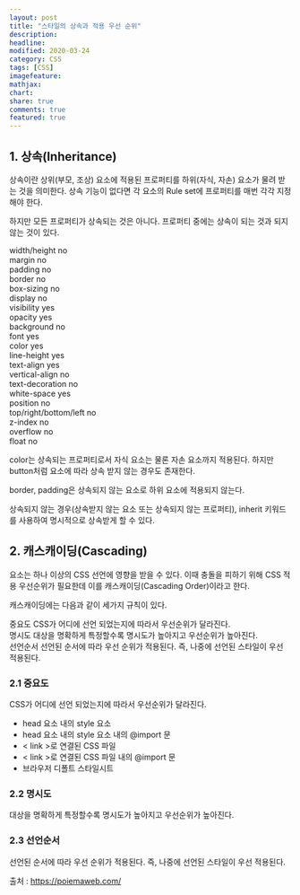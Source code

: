 ```yaml
---
layout: post
title: "스타일의 상속과 적용 우선 순위"
description:
headline:
modified: 2020-03-24
category: CSS
tags: [CSS]
imagefeature:
mathjax:
chart:
share: true
comments: true
featured: true
---
```


## 1. 상속(Inheritance)
상속이란 상위(부모, 조상) 요소에 적용된 프로퍼티를 하위(자식, 자손) 요소가 물려 받는 것을 의미한다. 상속 기능이 없다면 각 요소의 Rule set에 프로퍼티를 매번 각각 지정해야 한다.

하지만 모든 프로퍼티가 상속되는 것은 아니다. <span class="y">프로퍼티 중에는 상속이 되는 것과 되지 않는 것이 있다.</span>

<span class="g">width/height</span> no  
<span class="g">margin</span> no  
<span class="g">padding</span> no  
<span class="g">border</span> no  
<span class="g">box-sizing</span> no  
<span class="g">display</span> no  
<span class="g">visibility</span> yes  
<span class="g">opacity</span> yes  
<span class="g">background</span> no  
<span class="g">font</span> yes  
<span class="g">color</span> yes  
<span class="g">line-height</span> yes  
<span class="g">text-align</span> yes  
<span class="g">vertical-align</span> no  
<span class="g">text-decoration</span> no  
<span class="g">white-space</span> yes  
<span class="g">position</span> no  
<span class="g">top/right/bottom/left</span> no  
<span class="g">z-index</span> no  
<span class="g">overflow</span> no  
<span class="g">float</span> no

<div class="code"><script async src="//jsfiddle.net/Jangyusu/yLqxfk2g/embed/html,result/dark/"></script></div>

color는 상속되는 프로퍼티로서 자식 요소는 물론 자손 요소까지 적용된다. 하지만 button처럼 요소에 따라 상속 받지 않는 경우도 존재한다.

border, padding은 상속되지 않는 요소로 하위 요소에 적용되지 않는다.

상속되지 않는 경우(상속받지 않는 요소 또는 상속되지 않는 프로퍼티), <span class="p">inherit 키워드</span>를 사용하여 명시적으로 상속받게 할 수 있다.

<div class="code"><script async src="//jsfiddle.net/Jangyusu/yLqxfk2g/1/embed/html,result/dark/"></script></div>

## 2. 캐스캐이딩(Cascading)
요소는 하나 이상의 CSS 선언에 영향을 받을 수 있다. 이때 충돌을 피하기 위해 CSS 적용 우선순위가 필요한데 이를 <span class="p">캐스캐이딩(Cascading Order)</span>이라고 한다.

캐스캐이딩에는 다음과 같이 세가지 규칙이 있다.

<span class="g">중요도</span> CSS가 어디에 선언 되었는지에 따라서 우선순위가 달라진다.  
<span class="g">명시도</span> 대상을 명확하게 특정할수록 명시도가 높아지고 우선순위가 높아진다.  
<span class="g">선언순서</span> 선언된 순서에 따라 우선 순위가 적용된다. 즉, 나중에 선언된 스타일이 우선 적용된다.

### 2.1 중요도
CSS가 어디에 선언 되었는지에 따라서 우선순위가 달라진다.

- head 요소 내의 style 요소
- head 요소 내의 style 요소 내의 @import 문
- < link >로 연결된 CSS 파일
- < link >로 연결된 CSS 파일 내의 @import 문
- 브라우저 디폴트 스타일시트

<div class="code"><script async src="//jsfiddle.net/Jangyusu/yLqxfk2g/2/embed/css/dark/"></script></div>

<div class="code"><script async src="//jsfiddle.net/Jangyusu/yLqxfk2g/3/embed/html,result/dark/"></script></div>

### 2.2 명시도

대상을 명확하게 특정할수록 명시도가 높아지고 우선순위가 높아진다.

<div class="code"><script async src="//jsfiddle.net/Jangyusu/yLqxfk2g/5/embed/html,result/dark/"></script></div>

### 2.3 선언순서
선언된 순서에 따라 우선 순위가 적용된다. 즉, 나중에 선언된 스타일이 우선 적용된다.

<div class="code"><script async src="//jsfiddle.net/Jangyusu/yLqxfk2g/6/embed/html,result/dark/"></script></div>

<span class="b">출처 : https://poiemaweb.com/</span>